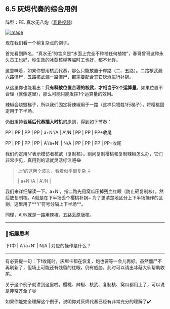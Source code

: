 ## 6.5 灰烬代奏的综合用例

 阵型：FE. 真水无八炮（[我是视频](https://www.bilibili.com/video/BV1Du411Q79s)）

 

[![image](https://forum.crescb.com/wp-content/uploads/wpforo/attachments/2/thumbnail/299-image.png)](https://forum.crescb.com/wp-content/uploads/wpforo/attachments/2/299-image.png)



 

现在我们看一个稍复杂点的例子。

 

首先看到阵名，“真水无”的含义是“水面上完全不种植任何植物”，春哥曾哥这种永久员工也好，秒生效的冰菇核弹等临时工也好，都不允许。

 

这意味着，如果你想用核武代奏，那么只能放置于岸路（二、五路）。二路核武漏六路僵尸，五路核武漏一路僵尸，都需要配合其它灰烬进行补锅。

 

从这里你也能看出：**只有释放位置合理的核武，才相当于2个运算量**。如果位置不合理（就像这里），那么可能只能发挥1个运算量的效用。

 

辣椒会烧毁梯子，所以我们固定将辣椒用于一路（这样只牺牲1行梯子），将樱桃固定用于下半场。

 

仍旧秉持着**延后代奏插入时机**的原则，得到如下节奏：

PP | PP | PP | PP | a+N'/A | A'/N | PP | PP | PP+收尾

PP | PP | PP | PP | A'/a+N' | N/A | PP | PP | PP | PP+收尾

 

我们约定用N'表示模仿者核武（复制核）。别问复制樱桃和复制辣椒怎么办，它们非常少见，真用到的话就灵活标注吧😂

 

> 上f的这两个波次，看着似乎很复杂 ↓
>
> | a+N'/A | A'/N |

 

我们来详细解读一下。a+N'，指二路先用窝瓜压掉残血红眼（防止砸复制核），然后放复制核。A就是在下半场丢个樱桃补锅~ 为了更清楚地区分上下半场操作的区别，这里用了**“/”符号分隔上下半场**。

 

同理，A'/N就是一路用辣椒，五路丢原版核。

---

### 🤯拓展思考

下f中 | A'/a+N' | N/A | 对应的操作是什么？

---

有必要提一句：下f收尾时，灰烬卡都在恢复，炮也要等一会儿再好。虽然僵尸不再刷新了，但场上可能还有残留的红眼，仍有威胁，此时可以请出冰菇大仙帮助收尾。

 

关于这个例子就讲到这里啦。樱桃、辣椒、核武、复制核、窝瓜都用上了，可以说是非常齐全了😉

 

如果你能完全理解这个例子，说明你对灰烬代奏已经有非常充分的理解了✔️